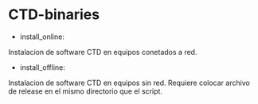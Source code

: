 # CTD-binaries

- install_online:
  
Instalacion de software CTD en equipos conetados a red. 

- install_offline:

Instalacion de software CTD en equipos sin red. Requiere colocar archivo de release en el mismo directorio que el script.
